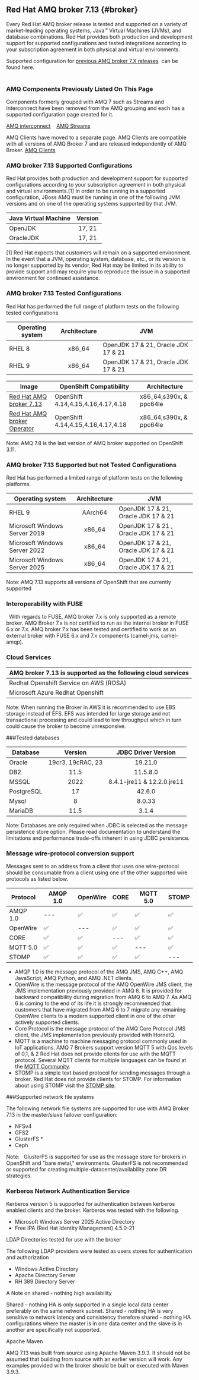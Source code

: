##  Red Hat AMQ broker 7.13 {#broker}

Every Red Hat  AMQ  broker release is tested and supported on a variety of market-leading operating systems, Java™ Virtual Machines (JVMs), and database combinations. Red Hat provides both production and development support for supported configurations and tested integrations according to your subscription agreement in both physical and virtual environments.

Supported configuration for [previous AMQ broker 7.X releases](https://access.redhat.com/articles/5042981)&nbsp; can be found here.
<br><br>
### AMQ Components Previously Listed On This Page

Components formerly grouped with AMQ 7 such as Streams and Interconnect have been removed from the AMQ grouping and each has a supported configuration page created for it.

[AMQ interconnect](https://access.redhat.com/articles/6644751) &nbsp;&nbsp;&nbsp;[AMQ Streams](https://access.redhat.com/articles/6644711)

AMQ Clients have moved to a separate page.  AMQ Clients are compatible with all versions of AMQ Broker 7 and are released independently of AMQ Broker.
[AMQ Clients](https://access.redhat.com/articles/7065687)

### AMQ  broker 7.13 Supported Configurations

Red Hat provides both production and development support for supported configurations according to your subscription agreement in both physical and virtual environments.[1] In order to be running in a supported configuration, JBoss AMQ must be running in one of the following JVM versions and on one of the operating systems supported by that JVM.

| Java Virtual Machine | Version |
| :- | :-: |
| OpenJDK  | 17, 21 |
| OracleJDK | 17, 21 |


[1] Red Hat expects that customers will remain on a supported environment. In the event that a JVM, operating system, database, etc., or its version is no longer supported by its vendor, Red Hat may be limited in its ability to provide support and may require you to reproduce the issue in a supported environment for continued assistance.

### AMQ broker 7.13 Tested Configurations

Red Hat has performed the full range of platform tests on the following tested configurations

| Operating system                 | Architecture  | JVM                            |
| -------------------------------- |:-------------:|--------------------------------|
| RHEL 8                           |    x86_64     | OpenJDK 17 & 21, Oracle JDK 17 & 21 |
| RHEL 9                           |    x86_64     | OpenJDK 17 & 21, Oracle JDK 17 & 21 |


| Image                                                                                                                           | OpenShift Compatibility                 |Architecture|
|---------------------------------------------------------------------------------------------------------------------------------|-----------------------------------------|---------|
| [Red Hat AMQ broker 7.13](https://access.redhat.com/containers/#/registry.access.redhat.com/amq7/amq-broker)                    | OpenShift  4.14,4.15,4.16,4.17,4.18     |x86_64,s390x, & ppc64le|
| [Red Hat AMQ broker Operator](https://access.redhat.com/containers/#/registry.access.redhat.com/amq7/amq-broker-rhel7-operator) | OpenShift 4.14,4.15,4.16,4.17,4.18 |x86_64,s390x, & ppc64le|


Note: AMQ 7.8 is the last version of AMQ broker supported on OpenShift 3.11.


### AMQ broker 7.13 Supported but not Tested Configurations

Red Hat has performed a limited range of platform tests on the following platforms.


| Operating system               | Architecture | JVM                                  |
|--------------------------------|:------------:|--------------------------------------|
| RHEL 9                           |   AArch64    | OpenJDK 17 & 21, Oracle JDK 17 & 21 |
| Microsoft Windows Server 2019	 |    x86_64    | OpenJDK 17 & 21 , Oracle JDK 17 & 21 |
| Microsoft Windows Server 2022  |    x86_64    | OpenJDK 17 & 21, Oracle JDK 17 & 21  |
| Microsoft Windows Server 2025	 |    x86_64    | OpenJDK 17 & 21, Oracle JDK 17 & 21  |

Note: AMQ 7.13 supports all versions of OpenShift that are currently supported


### Interoperability with FUSE
&nbsp;
With regards to FUSE, AMQ broker 7.x is only supported as a remote broker.  AMQ Broker 7.x is not certified to run as the internal broker in FUSE 6.x or 7.x.  AMQ broker 7.x has been tested and certified to work as an external broker with FUSE 6.x and 7.x components (camel-jms, camel-amqp).

### Cloud Services

| AMQ broker 7.13 is supported as the following cloud services |
|--------------------------------------------------------------|
| Redhat Openshift Service on AWS (ROSA)                       |
| Microsoft Azure Redhat Openshift                             |

Note:  When running the Broker in AWS it is recommended to use EBS storage instead of EFS. EFS was intended for large storage and not transactional processing and could lead to low throughput which in turn could cause the broker to become unresponsive.

###Tested databases

| Database   |      Version      |    JDBC Driver Version     |
|------------|:-----------------:|:--------------------------:|
| Oracle     | 19cr3, 19cRAC, 23 |          19.21.0           |
| DB2        |       11.5        |          11.5.8.0          |
| MSSQL      |       2022        | 8.4.1-jre11 & 12.2.0.jre11 |
| PostgreSQL |        17         |           42.6.0           |
| Mysql      |         8         |           8.0.33           |
| MariaDB    |       11.5        |           3.1.4            |

Note: Databases are only required when JDBC is selected as the message persistence store option. Please read documentation to understand the limitations and performance trade-offs inherent in using JDBC persistence.

### Message wire-protocol conversion support

Messages sent to an address from a client that uses one wire-protocol should be consumable from a client using one of the other supported wire protocols as listed below.

| Protocol | AMQP 1.0 | OpenWire | CORE | MQTT 5.0 | STOMP |
|----------|----------|----------|------|----------|-------|
| AMQP 1.0 | ---      | &#x2705;         |&#x2705;      | &#x2705;         |  &#x2705;     |
| OpenWire | &#x2705;          |  ---        | &#x2705;      |  &#x2705;         | &#x2705;       |
| CORE     | &#x2705;          | &#x2705;          |   ---   |   &#x2705;        |  &#x2705;      |
| MQTT 5.0 | &#x2705;          | &#x2705;          | &#x2705;      |   ---       | &#x2705;       |
| STOMP    | &#x2705;          | &#x2705;          | &#x2705;      |  &#x2705;         |  ---     |

+ AMQP 1.0 is the message protocol of the AMQ JMS, AMQ C++, AMQ JavaScript, AMQ Python, and AMQ .NET clients.
+ OpenWire is the message protocol of the AMQ OpenWire JMS client, the JMS implementation previously provided in AMQ 6.  It is provided for backward compatibility during migration from AMQ 6 to AMQ 7.  As AMQ 6 is coming to the end of its life it is strongly recommended that customers that have migrated from AMQ 6 to 7 migrate any remaining OpenWire clients to a modern supported client in one of the other actively supported clients.
+ Core Protocol is the message protocol of the AMQ Core Protocol JMS client, the JMS implementation previously provided with HornetQ.
+ MQTT is a machine to machine messaging protocol commonly used in IoT applications. AMQ 7 Brokers support version MQTT 5 with Qos levels of 0,1, & 2 Red Hat does not provide clients for use with the MQTT protocol.  Several MQTT clients for multiple languages can be found at the [MQTT Community](http://mqtt.org).
+ STOMP is a simple text based protocol for sending messages through a broker.  Red Hat does not provide clients for STOMP.  For information about using STOMP visit the [STOMP site](http://stomp.github.io).


###Supported network file systems

The following network file systems are supported for use with AMQ Broker 7.13 in the master/slave failover configuration:

+ NFSv4
+ GFS2
+ GlusterFS *
+ Ceph

Note:&nbsp;&nbsp;&nbsp;GlusterFS is supported for use as the message store for brokers in OpenShift and "bare metal," environments.  GlusterFS is not recommended or supported for creating multiple-datacenter/availability zone DR strategies.

### Kerberos Network Authentication Service

Kerberos version 5 is supported for authentication between kerberos enabled clients and the broker.  Kerberos was tested with the following.

+ Microsoft Windows Server 2025 Active Directory
+ Free IPA (Red Hat Identity Management) 4.5.0-21

LDAP Directories tested for use with the broker

The following LDAP providers were tested as users stores for authentication and authorization

+ Windows Active Directory
+ Apache Directory Server
+ RH 389 Directory Server

A Note on shared - nothing high availability

Shared - nothing HA is only supported in a single local data center preferably on the same network subnet.   Shared - nothing HA is very sensitive to network latency and consistency therefore shared - nothing HA configurations where the master is in one data center and the slave is in another are specifically not supported.


Apache Maven

AMQ 7.13 was built from source using Apache Maven 3.9.3.  It should not be assumed that building from source with an earlier version will work.  Any examples provided with the broker should be built or executed with Maven 3.9.3.
